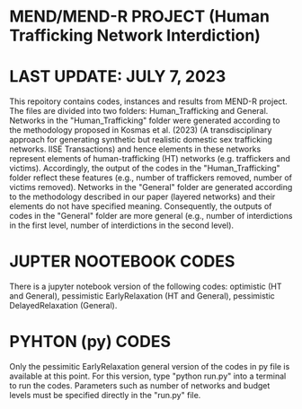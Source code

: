 # MEND/MEND-R PROJECT (Human Trafficking Network Interdiction)

# LAST UPDATE: JULY 7, 2023

This repoitory contains codes, instances and results from MEND-R project.
The files are divided into two folders: Human_Trafficking and General. Networks in the "Human_Trafficking" folder were generated according to the methodology proposed in Kosmas et al. (2023) (A 
transdisciplinary approach for generating synthetic but realistic domestic sex trafficking networks. IISE Transactions) and hence elements in these networks represent elements of human-trafficking (HT) networks
(e.g. traffickers and victims). Accordingly, the output of the codes in the "Human_Trafficking" folder reflect these features (e.g., number of traffickers removed, number of victims removed). Networks in the "General"
folder are generated according to the methodology described in our paper (layered networks) and their elements do not have specified meaning. Consequently, the outputs of codes in the "General" folder are more general
(e.g., number of interdictions in the first level, number of interdictions in the second level). 

# JUPTER NOOTEBOOK CODES 
There is a jupyter notebook version of the following codes: optimistic (HT and General), pessimistic EarlyRelaxation (HT and General), pessimistic DelayedRelaxation (General).

# PYHTON (py) CODES
Only the pessimitic EarlyRelaxation general version of the codes in py file is available at this point. For this version, type "python run.py" into a terminal to run the codes. Parameters such as number of networks and budget levels must be specified directly in the "run.py" file.
